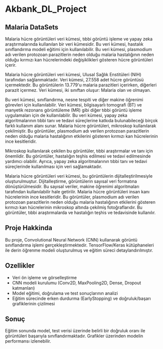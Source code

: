 # Akbank_DL_Project
## Malaria DataSets

Malaria hücre görüntüleri veri kümesi, tıbbi görüntü işleme ve yapay zeka araştırmalarında kullanılan bir veri kümesidir. Bu veri kümesi, hastalık sınıflandırma modeli eğitimi için kullanılabilir. Bu veri kümesi, plasmodium adı verilen protozoan parazitlerin neden olduğu malaria hastalığının neden olduğu kırmızı kan hücrelerindeki değişiklikleri gösteren hücre görüntüleri içerir.

Malaria hücre görüntüleri veri kümesi, Ulusal Sağlık Enstitüleri (NIH) tarafından sağlanmaktadır. Veri kümesi, 27.558 adet hücre görüntüsü içermektedir. Bu görüntülerin 13.779'u malaria parazitleri içerirken, diğerleri parazit içermez. Veri kümesi, iki sınıftan oluşur: Malaria olan ve olmayan.

Bu veri kümesi, sınıflandırma, nesne tespiti ve diğer makine öğrenimi görevleri için kullanılabilir. Veri kümesi, bilgisayarlı tomografi (BT) ve manyetik rezonans görüntüleme (MR) gibi diğer tıbbi görüntü işleme uygulamaları için de kullanılabilir. Bu veri kümesi, yapay zeka algoritmalarının tıbbi tanı ve tedavi süreçlerine katkıda bulunabileceği birçok farklı kullanım alanı sunar.
Malaria hücre görüntüleri, mikroskop kullanılarak çekilmiştir. Bu görüntüler, plasmodium adı verilen protozoan parazitlerin neden olduğu malaria hastalığının etkilerini gösteren kırmızı kan hücrelerinin ince kesitleridir.

Mikroskop kullanılarak çekilen bu görüntüler, tıbbi araştırmalar ve tanı için önemlidir. Bu görüntüler, hastalığın teşhis edilmesi ve tedavi edilmesinde yardımcı olabilir. Ayrıca, yapay zeka algoritmalarının tıbbi tanı ve tedavi süreçlerinde kullanılması için veri sağlamaktadır.

Malaria hücre görüntüleri veri kümesi, bu görüntülerin dijitalleştirilmesiyle oluşturulmuştur. Dijitalleştirme, görüntülerin sayısal veri formatına dönüştürülmesidir. Bu sayısal veriler, makine öğrenimi algoritmaları tarafından kullanılabilir hale getirilir.
Malaria hücre görüntüleri insan kanı hücrelerinin ince kesitleridir. Bu görüntüler, plasmodium adı verilen protozoan parazitlerin neden olduğu malaria hastalığının etkilerini gösteren kırmızı kan hücrelerinin mikroskop altında çekilmiş fotoğraflarıdır. Bu görüntüler, tıbbi araştırmalarda ve hastalığın teşhis ve tedavisinde kullanılır.

## Proje Hakkinda 
Bu proje, Convolutional Neural Network (CNN) kullanarak görüntü sınıflandırma işlemi gerçekleştirmektedir. TensorFlow/Keras kütüphaneleri ile derin öğrenme modeli oluşturulmuş ve eğitim süreci detaylandırılmıştır.

## Ozellikler 
- Veri ön işleme ve görselleştirme
- CNN modeli kurulumu (Conv2D, MaxPooling2D, Dense, Dropout katmanları)
- Model eğitimi, doğrulama ve test sonuçlarının analizi
- Eğitim sürecinde erken durdurma (EarlyStopping) ve doğruluk/başarı grafiklerinin çizilmesi

## Sonuç
Eğitim sonunda model, test verisi üzerinde belirli bir doğruluk oranı ile görüntüleri başarıyla sınıflandırmaktadır. Grafikler üzerinden modelin performansı izlenebilir.
